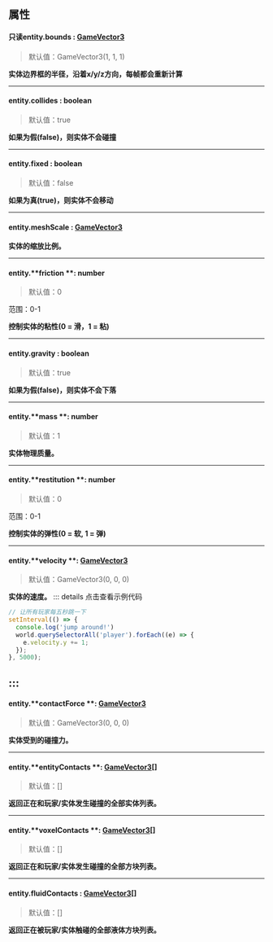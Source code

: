 
## 属性

#### 只读entity.bounds : [GameVector3 ](https://www.yuque.com/box3lab/api/sug8utrs043aep5v)
> 默认值：GameVector3(1, 1, 1)

**实体边界框的半径，沿着x/y/z方向，每帧都会重新计算**

---


#### entity.**collides** : boolean 
> 默认值：true

**如果为假(false)，则实体不会碰撞**

---


#### entity.**fixed** : boolean
> 默认值：false

**如果为真(true)，则实体不会移动**

---


#### entity.**meshScale** : [GameVector3 ](https://www.yuque.com/box3lab/api/sug8utrs043aep5v)
**实体的缩放比例。**

---


#### entity.**friction **: number 
> 默认值：0

范围：0-1

**控制实体的粘性(0 = 滑，1 = 粘)**

---


#### entity.**gravity** : boolean
> 默认值：true

**如果为假(false)，则实体不会下落**

---


#### entity.**mass **: number 
> 默认值：1

**实体物理质量。**

---


#### entity.**restitution **: number
> 默认值：0

范围：0-1

**控制实体的弹性(0 = 软, 1 = 弹)**

---


#### entity.**velocity **: [GameVector3 ](https://www.yuque.com/box3lab/api/sug8utrs043aep5v)
> 默认值：GameVector3(0, 0, 0)

**实体的速度。**
::: details 点击查看示例代码
```javascript
// 让所有玩家每五秒跳一下
setInterval(() => {
  console.log('jump around!')
  world.querySelectorAll('player').forEach((e) => {
    e.velocity.y += 1;
  });
}, 5000);
```
:::
---


#### entity.**contactForce **: [GameVector3 ](https://www.yuque.com/box3lab/api/sug8utrs043aep5v)
> 默认值：GameVector3(0, 0, 0)

**实体受到的碰撞力。**

---


#### entity.**entityContacts **: [GameVector3](https://www.yuque.com/box3lab/api/sug8utrs043aep5v)[]
> 默认值：[]

**返回正在和玩家/实体发生碰撞的全部实体列表。**

---


#### entity.**voxelContacts **: [GameVector3](https://www.yuque.com/box3lab/api/sug8utrs043aep5v)[]
> 默认值：[]

**返回正在和玩家/实体发生碰撞的全部方块列表。**

---


#### entity.fluidContacts : [GameVector3](https://www.yuque.com/box3lab/api/sug8utrs043aep5v)[]
> 默认值：[]

**返回正在被玩家/实体触碰的全部液体方块列表。**

